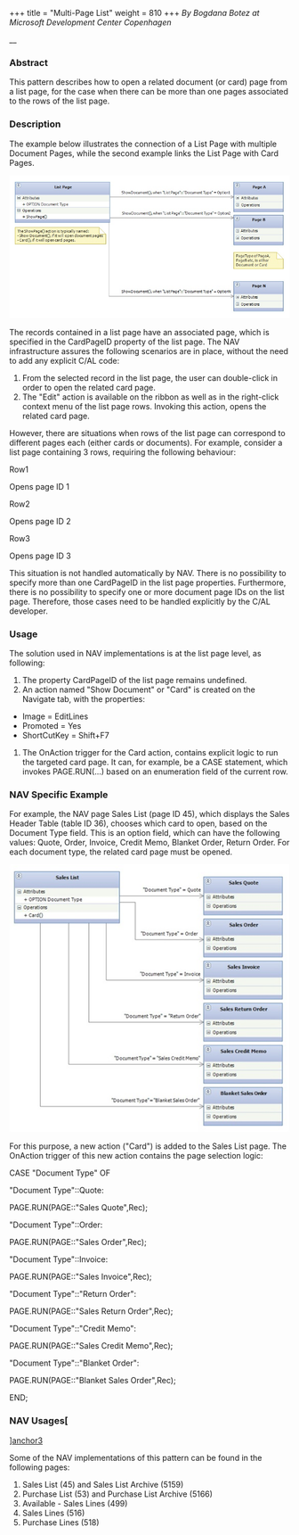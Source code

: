 +++
title = "Multi-Page List"
weight = 810
+++
_By Bogdana Botez at Microsoft Development Center Copenhagen_

__

### **Abstract**

This pattern describes how to open a related document (or card) page from a list page, for the case when there can be more than one pages associated to the rows of the list page.

### **Description**

The example below illustrates the connection of a List Page with multiple Document Pages, while the second example links the List Page with Card Pages.

[![ ][image0]][anchor0]

The records contained in a list page have an associated page, which is specified in the CardPageID property of the list page. The NAV infrastructure assures the following scenarios are in place, without the need to add any explicit C/AL code:

1. From the selected record in the list page, the user can double-click in order to open the related card page.
2. The "Edit" action is available on the ribbon as well as in the right-click context menu of the list page rows. Invoking this action, opens the related card page.

However, there are situations when rows of the list page can correspond to different pages each (either cards or documents). For example, consider a list page containing 3 rows, requiring the following behaviour:

Row1

Opens page ID 1

Row2

Opens page ID 2

Row3

Opens page ID 3

This situation is not handled automatically by NAV. There is no possibility to specify more than one CardPageID in the list page properties. Furthermore, there is no possibility to specify one or more document page IDs on the list page. Therefore, those cases need to be handled explicitly by the C/AL developer.

### **Usage**

The solution used in NAV implementations is at the list page level, as following:

1. The property CardPageID of the list page remains undefined.
2. An action named "Show Document" or "Card" is created on the Navigate tab, with the properties:

* Image = EditLines
* Promoted = Yes
* ShortCutKey = Shift+F7

1. The OnAction trigger for the Card action, contains explicit logic to run the targeted card page. It can, for example, be a CASE statement, which invokes PAGE.RUN(...) based on an enumeration field of the current row.

### **NAV Specific Example**

For example, the NAV page Sales List (page ID 45), which displays the Sales Header Table (table ID 36), chooses which card to open, based on the Document Type field. This is an option field, which can have the following values: Quote, Order, Invoice, Credit Memo, Blanket Order, Return Order. For each document type, the related card page must be opened.

[![ ][image1]][anchor1]

For this purpose, a new action ("Card") is added to the Sales List page. The OnAction trigger of this new action contains the page selection logic:

CASE "Document Type" OF

"Document Type"::Quote:

PAGE.RUN(PAGE::"Sales Quote",Rec);

"Document Type"::Order:

PAGE.RUN(PAGE::"Sales Order",Rec);

"Document Type"::Invoice:

PAGE.RUN(PAGE::"Sales Invoice",Rec);

"Document Type"::"Return Order":

PAGE.RUN(PAGE::"Sales Return Order",Rec);

"Document Type"::"Credit Memo":

PAGE.RUN(PAGE::"Sales Credit Memo",Rec);

"Document Type"::"Blanket Order":[  
][anchor2]

PAGE.RUN(PAGE::"Blanket Sales Order",Rec);

END;

### **NAV Usages**[  
][anchor3]

Some of the NAV implementations of this pattern can be found in the following pages:

1. Sales List (45) and Sales List Archive (5159)
2. Purchase List (53) and Purchase List Archive (5166)
3. Available - Sales Lines (499)
4. Sales Lines (516)
5. Purchase Lines (518)



[anchor0]: Multi-page-list-img-1.jpg
[anchor1]: Multi-page-list-img-2.jpg
[anchor2]: http://sharepointemea/sites/DynamicsNAV/Wiki/Nav%20Wiki%20Documents/NAV%20App%20Patterns/NAV%20App%20Patterns%20for%20Review/Multi-Page%20List.docx#_msocom_5
[anchor3]: http://sharepointemea/sites/DynamicsNAV/Wiki/Nav%20Wiki%20Documents/NAV%20App%20Patterns/NAV%20App%20Patterns%20for%20Review/Multi-Page%20List.docx#_msocom_7


[image0]: Multi-page-list-img-1.jpg
[image1]: Multi-page-list-img-2.jpg

